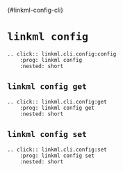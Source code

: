 {#linkml-config-cli}
# `linkml config`

```{eval-rst} 
.. click:: linkml.cli.config:config
    :prog: linkml config
    :nested: short
```

## `linkml config get`

```{eval-rst} 
.. click:: linkml.cli.config:get
    :prog: linkml config get
    :nested: short
```  

## `linkml config set`

```{eval-rst} 
.. click:: linkml.cli.config:set
    :prog: linkml config set
    :nested: short
```  